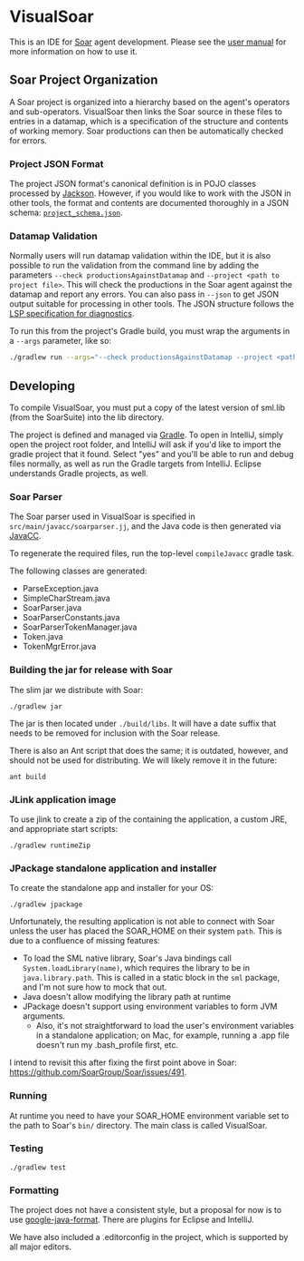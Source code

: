 # VisualSoar

This is an IDE for [Soar](https://soar.eecs.umich.edu/) agent development. Please see the [user manual](./doc/usersman/VisualSoar_UsersManual.docx) for more information on how to use it.

## Soar Project Organization

A Soar project is organized into a hierarchy based on the agent's operators and sub-operators. VisualSoar then links the Soar source in these files to entries in a datamap, which is a specification of the structure and contents of working memory. Soar productions can then be automatically checked for errors.

### Project JSON Format

The project JSON format's canonical definition is in POJO classes processed by [Jackson](https://github.com/FasterXML/jackson). However, if you would like to work with the JSON in other tools, the format and contents are documented thoroughly in a JSON schema: [`project_schema.json`](./doc/project_schema.json).

### Datamap Validation

Normally users will run datamap validation within the IDE, but it is also possible to run the validation from the command line by adding the parameters `--check productionsAgainstDatamap` and `--project <path to project file>`. This will check the productions in the Soar agent against the datamap and report any errors. You can also pass in `--json` to get JSON output suitable for processing in other tools. The JSON structure follows the [LSP specification for diagnostics](https://microsoft.github.io/language-server-protocol/specifications/lsp/3.17/specification/#diagnostic).

To run this from the project's Gradle build, you must wrap the arguments in a `--args` parameter, like so:

```bash
./gradlew run --args="--check productionsAgainstDatamap --project <path to project file> --json"
```

## Developing

To compile VisualSoar, you must put a copy of the latest version of sml.lib (from the SoarSuite) into the lib directory.

The project is defined and managed via [Gradle](https://gradle.org/). To open in IntelliJ,
simply open the project root folder, and IntelliJ will ask if you'd like to import the gradle
project that it found. Select "yes" and you'll be able to run and debug files normally, as well
as run the Gradle targets from IntelliJ. Eclipse understands Gradle projects, as well.

### Soar Parser

The Soar parser used in VisualSoar is specified in `src/main/javacc/soarparser.jj`, and the Java code is then
generated via [JavaCC](https://javacc.github.io/javacc/).

To regenerate the required files, run the top-level `compileJavacc` gradle task.

The following classes are generated:

* ParseException.java
* SimpleCharStream.java
* SoarParser.java
* SoarParserConstants.java
* SoarParserTokenManager.java
* Token.java
* TokenMgrError.java

### Building the jar for release with Soar

The slim jar we distribute with Soar:

    ./gradlew jar

The jar is then located under `./build/libs`. It will have a date suffix that needs to be removed for inclusion with the Soar release.

There is also an Ant script that does the same; it is outdated, however, and should not be used for distributing.
We will likely remove it in the future:

    ant build

### JLink application image

To use jlink to create a zip of the containing the application, a custom JRE, and appropriate start scripts:

    ./gradlew runtimeZip

### JPackage standalone application and installer

To create the standalone app and installer for your OS:

    ./gradlew jpackage

Unfortunately, the resulting application is not able to connect with Soar unless the user has placed the SOAR_HOME on
their system `path`. This is due to a confluence of missing features:

* To load the SML native library, Soar's Java bindings call `System.loadLibrary(name)`, which requires the library to be in `java.library.path`. This is called in a static block in the `sml` package, and I'm not sure how to mock that out.
* Java doesn't allow modifying the library path at runtime
* JPackage doesn't support using environment variables to form JVM arguments.
  * Also, it's not straightforward to load the user's environment variables in a standalone application; on Mac, for example, running a .app file doesn't run my .bash_profile first, etc.

I intend to revisit this after fixing the first point above in Soar: https://github.com/SoarGroup/Soar/issues/491.

### Running

At runtime you need to have your SOAR_HOME environment variable set to the path to Soar's `bin/` directory.
The main class is called VisualSoar.

### Testing

    ./gradlew test

### Formatting

The project does not have a consistent style, but a proposal for now is to use
[google-java-format](https://github.com/google/google-java-format). There are plugins for Eclipse and IntelliJ.

We have also included a .editorconfig in the project, which is supported by all major editors.
